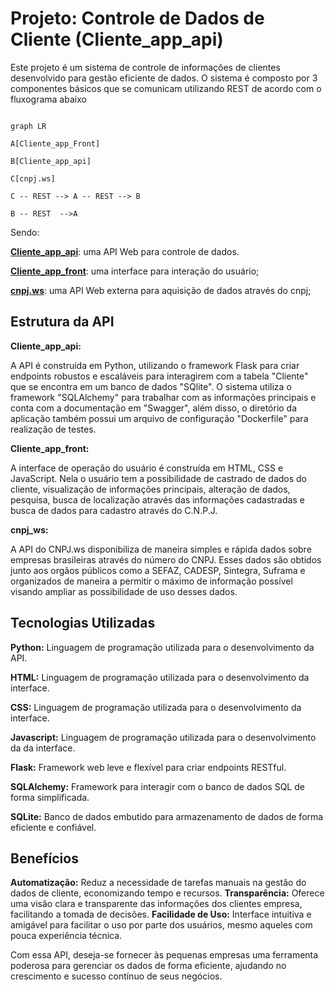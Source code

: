# Projeto: Controle de Dados de Cliente (Cliente_app_api)

Este projeto é um sistema de controle de informações de clientes desenvolvido para gestão eficiente de dados. O sistema é composto por 3 componentes básicos que se comunicam utilizando REST de acordo com o fluxograma abaixo

```mermaid

graph LR

A[Cliente_app_Front]

B[Cliente_app_api]

C[cnpj.ws]

C -- REST --> A -- REST --> B

B -- REST  -->A

```

Sendo:

**[Cliente_app_api](https://github.com/RafFerOli/Cliente_app_api/blob/main/Cliente_app_api/README.md)**:  uma API Web para controle de dados.

**[Cliente_app_front](https://github.com/RafFerOli/Cliente_app_front/blob/main/Cliente_app_front/README.md)**:  uma interface para interação do usuário;

**[cnpj.ws](https://www.cnpj.ws/docs/intro)**:  uma API Web externa para aquisição de dados através do cnpj;


## Estrutura da API

**Cliente_app_api:**

A API é construída em Python, utilizando o framework Flask para criar endpoints robustos e escaláveis para interagirem com a tabela "Cliente" que se encontra em um banco de dados "SQlite". O sistema utiliza o framework "SQLAlchemy" para trabalhar com as informações principais e conta com a documentação em "Swagger", além disso, o diretório da aplicação também possui um arquivo de configuração "Dockerfile" para realização de testes.

**Cliente_app_front:**

A interface de operação do usuário é construída em HTML, CSS e JavaScript. Nela o usuário tem a possibilidade de castrado de dados do cliente, visualização de informações principais, alteração de dados, pesquisa, busca de localização através das informações cadastradas e busca de dados para cadastro através do C.N.P.J.

**cnpj_ws:**

A API do CNPJ.ws disponibiliza de maneira simples e rápida dados sobre empresas brasileiras através do número do CNPJ. Esses dados são obtidos junto aos orgãos públicos como a SEFAZ, CADESP, Sintegra, Suframa e organizados de maneira a permitir o máximo de informação possível visando ampliar as possibilidade de uso desses dados.

## Tecnologias Utilizadas

   **Python:** Linguagem de programação utilizada para o desenvolvimento da API.
   
   **HTML:** Linguagem de programação utilizada para o desenvolvimento da interface.
   
   **CSS:** Linguagem de programação utilizada para o desenvolvimento da interface.
   
   **Javascript:** Linguagem de programação utilizada para o desenvolvimento da da interface.
   
   **Flask:** Framework web leve e flexível para criar endpoints RESTful.
   
   **SQLAlchemy:** Framework para interagir com o banco de dados SQL de forma simplificada.
   
   **SQLite:** Banco de dados embutido para armazenamento de dados de forma eficiente e confiável.

## Benefícios

   **Automatização:** Reduz a necessidade de tarefas manuais na gestão do dados de cliente, economizando tempo e recursos.
   **Transparência:** Oferece uma visão clara e transparente das informações dos clientes empresa, facilitando a tomada de decisões.
   **Facilidade de Uso:** Interface intuitiva e amigável para facilitar o uso por parte dos usuários, mesmo aqueles com pouca experiência técnica.

Com essa API, deseja-se fornecer às pequenas empresas uma ferramenta poderosa para gerenciar os dados de forma eficiente, ajudando no crescimento e sucesso contínuo de seus negócios.
